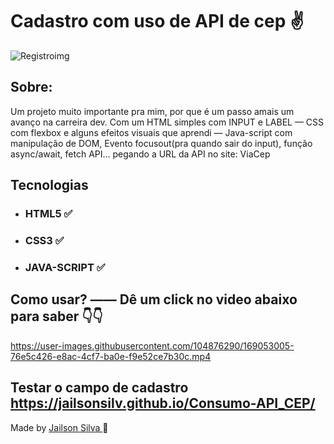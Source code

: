 # Cadastro com uso de API de cep ✌

![Registroimg](https://user-images.githubusercontent.com/104876290/169047077-59f10f35-d1fa-42aa-be35-9de108cf0d0b.png)

## Sobre:
<P> 
  Um projeto muito importante pra mim, por que é um passo amais um avanço na carreira dev.
 Com um HTML simples com INPUT e LABEL — CSS com flexbox e alguns efeitos visuais que aprendi — Java-script com manipulação de DOM, Evento focusout(pra quando sair do input), função async/await, fetch API… pegando a URL da API no site: ViaCep
</P>

## Tecnologias
* ### HTML5 ✅
* ### CSS3 ✅
* ### JAVA-SCRIPT ✅


## Como usar? —— Dê um click no video abaixo para saber 👇👇
https://user-images.githubusercontent.com/104876290/169053005-76e5c426-e8ac-4cf7-ba0e-f9e52ce7b30c.mp4

## Testar o campo de cadastro https://jailsonsilv.github.io/Consumo-API_CEP/

Made by <a href="https://www.linkedin.com/in/jailsondev-front-end/"> Jailson Silva </a> 🎯
